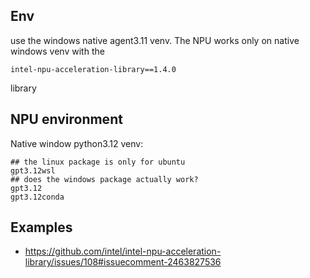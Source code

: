 ## Env

use the windows native agent3.11 venv.
The NPU works only on native windows venv with the 
```
intel-npu-acceleration-library==1.4.0
```
library

## NPU environment

Native window python3.12 venv:
```text
## the linux package is only for ubuntu
gpt3.12wsl
## does the windows package actually work?
gpt3.12
gpt3.12conda
```

## Examples

* https://github.com/intel/intel-npu-acceleration-library/issues/108#issuecomment-2463827536



